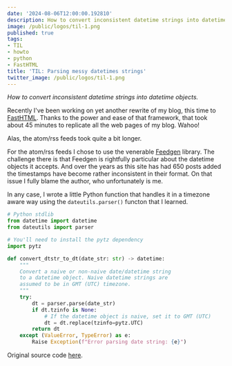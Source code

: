```yaml
---
date: '2024-08-06T12:00:00.192810'
description: How to convert inconsistent datetime strings into datetime objects.
image: /public/logos/til-1.png
published: true
tags:
- TIL
- howto
- python
- FastHTML
title: 'TIL: Parsing messy datetimes strings'
twitter_image: /public/logos/til-1.png
---
```


*How to convert inconsistent datetime strings into datetime objects.*

Recently I've been working on yet another rewrite of my blog, this time to [FastHTML](https://about.fastht.ml/). Thanks to the power and ease of that framework, that took about 45 minutes to replicate all the web pages of my blog. Wahoo!

Alas, the atom/rss feeds took quite a bit longer. 

For the atom/rss feeds I chose to use the venerable [Feedgen](https://pypi.org/project/feedgen/) library. The challenge there is that Feedgen is rightfully particular about the datetime objects it accepts. And over the years as this site has had 650 posts added the timestamps have become rather inconsistent in their format. On that issue I fully blame the author, who unfortunately is me.

In any case, I wrote a little Python function that handles it in a timezone aware way using the `dateutils.parser()` functon that I learned.

```python
# Python stdlib
from datetime import datetime
from dateutils import parser

# You'll need to install the pytz dependency
import pytz

def convert_dtstr_to_dt(date_str: str) -> datetime:
    """
    Convert a naive or non-naive date/datetime string
    to a datetime object. Naive datetime strings are
    assumed to be in GMT (UTC) timezone.
    """
    try:
        dt = parser.parse(date_str)
        if dt.tzinfo is None:
            # If the datetime object is naive, set it to GMT (UTC)
            dt = dt.replace(tzinfo=pytz.UTC)
        return dt
    except (ValueError, TypeError) as e:
        Raise Exception(f"Error parsing date string: {e}")
```

Original source code [here](https://github.com/pydanny/daniel-blog-fasthtml/blob/da9500d0c4af9876c267fdd447f4656796516163/components.py#L12-L31).
